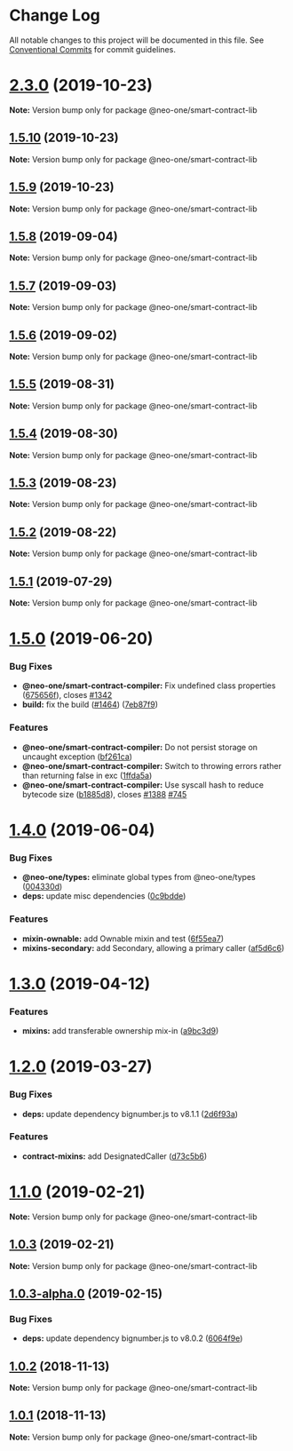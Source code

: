 # Change Log

All notable changes to this project will be documented in this file.
See [Conventional Commits](https://conventionalcommits.org) for commit guidelines.

# [2.3.0](https://github.com/neo-one-suite/neo-one/compare/@neo-one/smart-contract-lib@1.5.10...@neo-one/smart-contract-lib@2.3.0) (2019-10-23)

**Note:** Version bump only for package @neo-one/smart-contract-lib





## [1.5.10](https://github.com/neo-one-suite/neo-one/compare/@neo-one/smart-contract-lib@1.5.9...@neo-one/smart-contract-lib@1.5.10) (2019-10-23)

**Note:** Version bump only for package @neo-one/smart-contract-lib





## [1.5.9](https://github.com/neo-one-suite/neo-one/compare/@neo-one/smart-contract-lib@1.5.8...@neo-one/smart-contract-lib@1.5.9) (2019-10-23)

**Note:** Version bump only for package @neo-one/smart-contract-lib





## [1.5.8](https://github.com/neo-one-suite/neo-one/compare/@neo-one/smart-contract-lib@1.5.7...@neo-one/smart-contract-lib@1.5.8) (2019-09-04)

**Note:** Version bump only for package @neo-one/smart-contract-lib





## [1.5.7](https://github.com/neo-one-suite/neo-one/compare/@neo-one/smart-contract-lib@1.5.6...@neo-one/smart-contract-lib@1.5.7) (2019-09-03)

**Note:** Version bump only for package @neo-one/smart-contract-lib





## [1.5.6](https://github.com/neo-one-suite/neo-one/compare/@neo-one/smart-contract-lib@1.5.5...@neo-one/smart-contract-lib@1.5.6) (2019-09-02)

**Note:** Version bump only for package @neo-one/smart-contract-lib





## [1.5.5](https://github.com/neo-one-suite/neo-one/compare/@neo-one/smart-contract-lib@1.5.4...@neo-one/smart-contract-lib@1.5.5) (2019-08-31)

**Note:** Version bump only for package @neo-one/smart-contract-lib





## [1.5.4](https://github.com/neo-one-suite/neo-one/compare/@neo-one/smart-contract-lib@1.5.3...@neo-one/smart-contract-lib@1.5.4) (2019-08-30)

**Note:** Version bump only for package @neo-one/smart-contract-lib





## [1.5.3](https://github.com/neo-one-suite/neo-one/compare/@neo-one/smart-contract-lib@1.5.2...@neo-one/smart-contract-lib@1.5.3) (2019-08-23)

**Note:** Version bump only for package @neo-one/smart-contract-lib





## [1.5.2](https://github.com/neo-one-suite/neo-one/compare/@neo-one/smart-contract-lib@1.5.1...@neo-one/smart-contract-lib@1.5.2) (2019-08-22)

**Note:** Version bump only for package @neo-one/smart-contract-lib





## [1.5.1](https://github.com/neo-one-suite/neo-one/compare/@neo-one/smart-contract-lib@1.5.0...@neo-one/smart-contract-lib@1.5.1) (2019-07-29)

**Note:** Version bump only for package @neo-one/smart-contract-lib





# [1.5.0](https://github.com/neo-one-suite/neo-one/compare/@neo-one/smart-contract-lib@1.4.0...@neo-one/smart-contract-lib@1.5.0) (2019-06-20)


### Bug Fixes

* **@neo-one/smart-contract-compiler:** Fix undefined class properties ([675656f](https://github.com/neo-one-suite/neo-one/commit/675656f)), closes [#1342](https://github.com/neo-one-suite/neo-one/issues/1342)
* **build:** fix the build ([#1464](https://github.com/neo-one-suite/neo-one/issues/1464)) ([7eb87f9](https://github.com/neo-one-suite/neo-one/commit/7eb87f9))


### Features

* **@neo-one/smart-contract-compiler:** Do not persist storage on uncaught exception ([bf261ca](https://github.com/neo-one-suite/neo-one/commit/bf261ca))
* **@neo-one/smart-contract-compiler:** Switch to throwing errors rather than returning false in exc ([1ffda5a](https://github.com/neo-one-suite/neo-one/commit/1ffda5a))
* **@neo-one/smart-contract-compiler:** Use syscall hash to reduce bytecode size ([b1885d8](https://github.com/neo-one-suite/neo-one/commit/b1885d8)), closes [#1388](https://github.com/neo-one-suite/neo-one/issues/1388) [#745](https://github.com/neo-one-suite/neo-one/issues/745)





# [1.4.0](https://github.com/neo-one-suite/neo-one/compare/@neo-one/smart-contract-lib@1.3.0...@neo-one/smart-contract-lib@1.4.0) (2019-06-04)


### Bug Fixes

* **@neo-one/types:** eliminate global types from @neo-one/types ([004330d](https://github.com/neo-one-suite/neo-one/commit/004330d))
* **deps:** update misc dependencies ([0c9bdde](https://github.com/neo-one-suite/neo-one/commit/0c9bdde))


### Features

* **mixin-ownable:** add Ownable mixin and test ([6f55ea7](https://github.com/neo-one-suite/neo-one/commit/6f55ea7))
* **mixins-secondary:** add Secondary, allowing a primary caller ([af5d6c6](https://github.com/neo-one-suite/neo-one/commit/af5d6c6))





# [1.3.0](https://github.com/neo-one-suite/neo-one/compare/@neo-one/smart-contract-lib@1.2.0...@neo-one/smart-contract-lib@1.3.0) (2019-04-12)


### Features

* **mixins:** add transferable ownership mix-in ([a9bc3d9](https://github.com/neo-one-suite/neo-one/commit/a9bc3d9))





# [1.2.0](https://github.com/neo-one-suite/neo-one/compare/@neo-one/smart-contract-lib@1.1.0...@neo-one/smart-contract-lib@1.2.0) (2019-03-27)


### Bug Fixes

* **deps:** update dependency bignumber.js to v8.1.1 ([2d6f93a](https://github.com/neo-one-suite/neo-one/commit/2d6f93a))


### Features

* **contract-mixins:** add DesignatedCaller ([d73c5b6](https://github.com/neo-one-suite/neo-one/commit/d73c5b6))





# [1.1.0](https://github.com/neo-one-suite/neo-one/compare/@neo-one/smart-contract-lib@1.0.3...@neo-one/smart-contract-lib@1.1.0) (2019-02-21)

**Note:** Version bump only for package @neo-one/smart-contract-lib





## [1.0.3](https://github.com/neo-one-suite/neo-one/compare/@neo-one/smart-contract-lib@1.0.3-alpha.0...@neo-one/smart-contract-lib@1.0.3) (2019-02-21)

**Note:** Version bump only for package @neo-one/smart-contract-lib





## [1.0.3-alpha.0](https://github.com/neo-one-suite/neo-one/compare/@neo-one/smart-contract-lib@1.0.2...@neo-one/smart-contract-lib@1.0.3-alpha.0) (2019-02-15)


### Bug Fixes

* **deps:** update dependency bignumber.js to v8.0.2 ([6064f9e](https://github.com/neo-one-suite/neo-one/commit/6064f9e))





## [1.0.2](https://github.com/neo-one-suite/neo-one/compare/@neo-one/smart-contract-lib@1.0.1...@neo-one/smart-contract-lib@1.0.2) (2018-11-13)

**Note:** Version bump only for package @neo-one/smart-contract-lib





## [1.0.1](https://github.com/neo-one-suite/neo-one/compare/@neo-one/smart-contract-lib@1.0.0...@neo-one/smart-contract-lib@1.0.1) (2018-11-13)

**Note:** Version bump only for package @neo-one/smart-contract-lib
